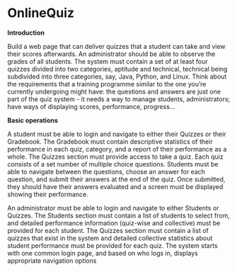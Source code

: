# OnlineQuiz

**Introduction**

Build a web page that can deliver quizzes that a student can take and view their scores 
afterwards. An administrator should be able to observe the grades of all students.
The system must contain a set of at least four quizzes divided into two categories, aptitude 
and technical, technical being subdivided into three categories, say, Java, Python, and 
Linux.
Think about the requirements that a training programme similar to the one you’re currently 
undergoing might have: the questions and answers are just one part of the quiz system - it 
needs a way to manage students, administrators; have ways of displaying scores, 
performance, progress…

**Basic operations**

A student must be able to login and navigate to either their Quizzes or their Gradebook. The 
Gradebook must contain descriptive statistics of their performance in each quiz, category, 
and a report of their performance as a whole. The Quizzes section must provide access to 
take a quiz. Each quiz consists of a set number of multiple choice questions. Students must 
be able to navigate between the questions, choose an answer for each question, and submit 
their answers at the end of the quiz. Once submitted, they should have their answers 
evaluated and a screen must be displayed showing their performance.


An administrator must be able to login and navigate to either Students or Quizzes. The 
Students section must contain a list of students to select from, and detailed performance 
information (quiz-wise and collective) must be provided for each student. The Quizzes 
section must contain a list of quizzes that exist in the system and detailed collective 
statistics about student performance must be provided for each quiz.
The system starts with one common login page, and based on who logs in, displays 
appropriate navigation options
